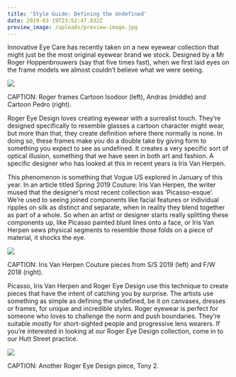 ```yaml
---
title: 'Style Guide: Defining the Undefined'
date: 2019-03-19T23:52:47.832Z
preview_image: /uploads/preview-image.jpg
---
```

Innovative Eye Care has recently taken on a new eyewear collection that might just be the most original eyewear brand we stock. Designed by a Mr Roger Hoppenbrouwers (say that five times fast), when we first laid eyes on the frame models we almost couldn’t believe what we were seeing. 

![](/uploads/red.jpg)

CAPTION: Roger frames Cartoon Isodoor (left), Andras (middle) and Cartoon Pedro (right).

Roger Eye Design loves creating eyewear with a surrealist touch. They’re designed specifically to resemble glasses a cartoon character might wear, but more than that, they create definition where there normally is none. In doing so, these frames make you do a double take by giving form to something you expect to see as undefined. It creates a very specific sort of optical illusion, something that we have seen in both art and fashion. A specific designer who has looked at this in recent years is Iris Van Herpen.

This phenomenon is something that Vogue US explored in January of this year. In an article titled Spring 2019 Couture: Iris Van Herpen, the writer mused that the designer’s most recent collection was ‘Picasso-esque’. We’re used to seeing joined components like facial features or individual ripples on silk as distinct and separate, when in reality they blend together as part of a whole. So when an artist or designer starts really splitting these components up, like Picasso painted blunt lines onto a face, or Iris Van Herpen sews physical segments to resemble those folds on a piece of material, it shocks the eye.

![](/uploads/iris-van-herpen.jpg)

CAPTION: Iris Van Herpen Couture pieces from S/S 2019 (left) and F/W 2018 (right).

Picasso, Iris Van Herpen and Roger Eye Design use this technique to create pieces that have the intent of catching you by surprise. The artists use something as simple as defining the undefined, be it on canvases, dresses or frames, for unique and incredible styles. Roger eyewear is perfect for someone who loves to challenge the norm and push boundaries. They’re suitable mostly for short-sighted people and progressive lens wearers. If you’re interested in looking at our Roger Eye Design collection, come in to our Hutt Street practice.

![](/uploads/img_7709-2.jpg)

CAPTION: Another Roger Eye Design piece, Tony 2.
